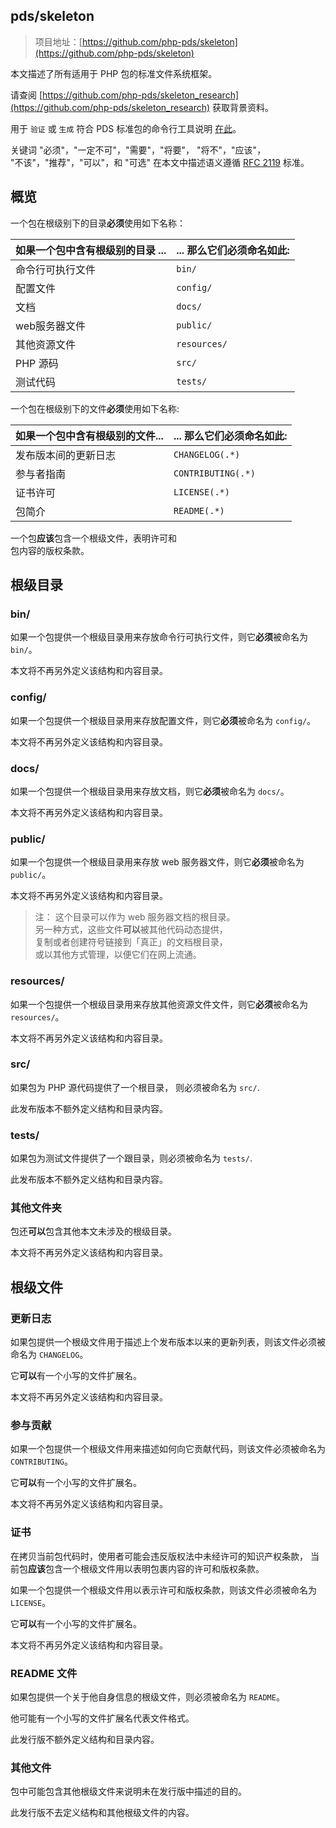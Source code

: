  
pds/skeleton
------------

> 项目地址：[https://github.com/php-pds/skeleton](https://github.com/php-pds/skeleton)

本文描述了所有适用于 PHP 包的标准文件系统框架。

请查阅 [https://github.com/php-pds/skeleton_research](https://github.com/php-pds/skeleton_research) 获取背景资料。

用于 `验证` 或 `生成` 符合 PDS 标准包的命令行工具说明 [在此](./docs/tools.md)。

关键词 "必须"，"一定不可"，"需要"，"将要"， "将不"，"应该"，  
"不该"，"推荐"，"可以"，和 "可选" 在本文中描述语义遵循 [RFC 2119](http://tools.ietf.org/html/rfc2119) 标准。
 

概览
--

一个包在根级别下的目录**必须**使用如下名称：


| 如果一个包中含有根级别的目录 ... | ... 那么它们**必须**命名如此: |
| ----------------------------------------------- | -------------------------- |
| 命令行可执行文件                                   | `bin/`                     |
| 配置文件                                          | `config/`                  |
| 文档                                             | `docs/`                    |
| web服务器文件                                     | `public/`                  |
| 其他资源文件                                       | `resources/`               |
| PHP 源码                                         | `src/`                     |
| 测试代码                                          | `tests/`                   |

一个包在根级别下的文件**必须**使用如下名称:

| 如果一个包中含有根级别的文件...                      | ... 那么它们**必须**命名如此: |
| ----------------------------------------------- | -------------------------- |
| 发布版本间的更新日志                               | `CHANGELOG(.*)`            |
| 参与者指南                                        | `CONTRIBUTING(.*)`         |
| 证书许可                                          | `LICENSE(.*)`              |
| 包简介                                            | `README(.*)`               |


一个包**应该**包含一个根级文件，表明许可和  
包内容的版权条款。
 

根级目录
----

### bin/

如果一个包提供一个根级目录用来存放命令行可执行文件，则它**必须**被命名为 `bin/`。

本文将不再另外定义该结构和内容目录。

### config/

如果一个包提供一个根级目录用来存放配置文件，则它**必须**被命名为 `config/`。

本文将不再另外定义该结构和内容目录。

### docs/

如果一个包提供一个根级目录用来存放文档，则它**必须**被命名为 `docs/`。

本文将不再另外定义该结构和内容目录。
 

### public/

如果一个包提供一个根级目录用来存放 web 服务器文件，则它**必须**被命名为 `public/`。

本文将不再另外定义该结构和内容目录。

> 注： 这个目录可以作为 web 服务器文档的根目录。  
> 另一种方式，这些文件**可以**被其他代码动态提供，  
> 复制或者创建符号链接到「真正」的文档根目录，  
> 或以其他方式管理，以便它们在网上流通。

### resources/

如果一个包提供一个根级目录用来存放其他资源文件文件，则它**必须**被命名为 `resources/`。

本文将不再另外定义该结构和内容目录。
 

### src/

如果包为 PHP 源代码提供了一个根目录， 则必须被命名为 `src/`.

此发布版本不额外定义结构和目录内容。

### tests/

如果包为测试文件提供了一个跟目录，则必须被命名为 `tests/`.

此发布版本不额外定义结构和目录内容。
 

### 其他文件夹

包还**可以**包含其他本文未涉及的根级目录。

本文将不再另外定义该结构和内容目录。

根级文件
----

### 更新日志

如果包提供一个根级文件用于描述上个发布版本以来的更新列表，则该文件必须被命名为 `CHANGELOG`。

它**可以**有一个小写的文件扩展名。

本文将不再另外定义该结构和内容目录。
 

### 参与贡献

如果一个包提供一个根级文件用来描述如何向它贡献代码，则该文件必须被命名为 `CONTRIBUTING`。

它**可以**有一个小写的文件扩展名。

本文将不再另外定义该结构和内容目录。

### 证书

在拷贝当前包代码时，使用者可能会违反版权法中未经许可的知识产权条款， 当前包**应该**包含一个根级文件用以表明包裹内容的许可和版权条款。

如果一个包提供一个根级文件用以表示许可和版权条款，则该文件必须被命名为`LICENSE`。

它**可以**有一个小写的文件扩展名。

本文将不再另外定义该结构和内容目录。
 

### README 文件

如果包提供一个关于他自身信息的根级文件，则必须被命名为 `README`。

他可能有一个小写的文件扩展名代表文件格式。

此发行版不额外定义结构和目录内容。

### 其他文件

包中可能包含其他根级文件来说明未在发行版中描述的目的。

此发行版不去定义结构和其他根级文件的内容。
   

